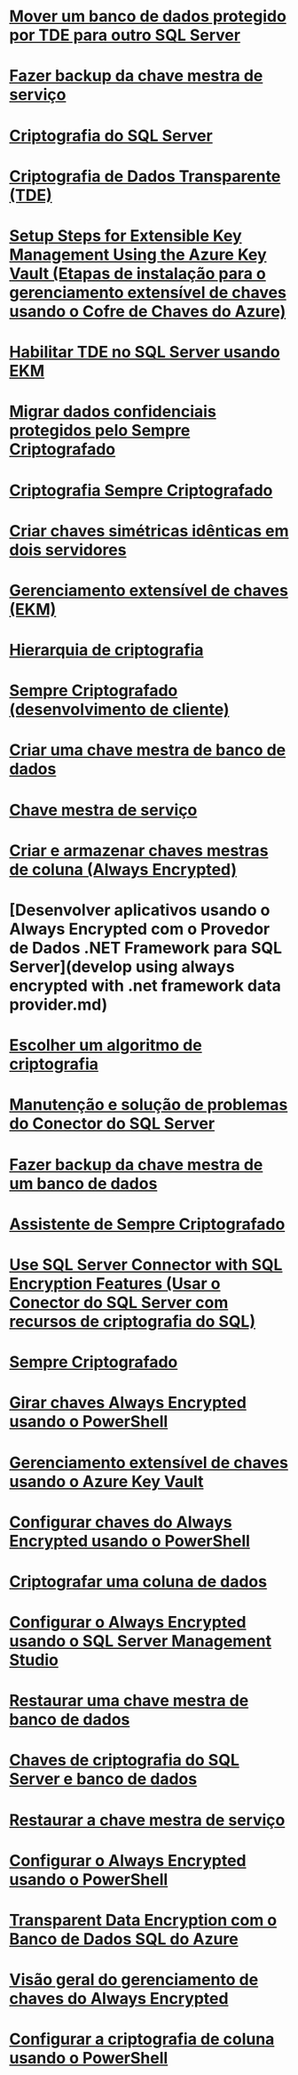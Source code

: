# [Mover um banco de dados protegido por TDE para outro SQL Server](move-a-tde-protected-database-to-another-sql-server.md)
# [Fazer backup da chave mestra de serviço](back-up-the-service-master-key.md)
# [Criptografia do SQL Server](sql-server-encryption.md)
# [Criptografia de Dados Transparente (TDE)](transparent-data-encryption-tde.md)
# [Setup Steps for Extensible Key Management Using the Azure Key Vault (Etapas de instalação para o gerenciamento extensível de chaves usando o Cofre de Chaves do Azure)](setup-steps-for-extensible-key-management-using-the-azure-key-vault.md)
# [Habilitar TDE no SQL Server usando EKM](enable-tde-on-sql-server-using-ekm.md)
# [Migrar dados confidenciais protegidos pelo Sempre Criptografado](migrate-sensitive-data-protected-by-always-encrypted.md)
# [Criptografia Sempre Criptografado](always-encrypted-cryptography.md)
# [Criar chaves simétricas idênticas em dois servidores](create-identical-symmetric-keys-on-two-servers.md)
# [Gerenciamento extensível de chaves (EKM)](extensible-key-management-ekm.md)
# [Hierarquia de criptografia](encryption-hierarchy.md)
# [Sempre Criptografado (desenvolvimento de cliente)](always-encrypted-client-development.md)
# [Criar uma chave mestra de banco de dados](create-a-database-master-key.md)
# [Chave mestra de serviço](service-master-key.md)
# [Criar e armazenar chaves mestras de coluna (Always Encrypted)](create-and-store-column-master-keys-always-encrypted.md)
# [Desenvolver aplicativos usando o Always Encrypted com o Provedor de Dados .NET Framework para SQL Server](develop using always encrypted with .net framework data provider.md)
# [Escolher um algoritmo de criptografia](choose-an-encryption-algorithm.md)
# [Manutenção e solução de problemas do Conector do SQL Server](sql-server-connector-maintenance-troubleshooting.md)
# [Fazer backup da chave mestra de um banco de dados](back-up-a-database-master-key.md)
# [Assistente de Sempre Criptografado](always-encrypted-wizard.md)
# [Use SQL Server Connector with SQL Encryption Features (Usar o Conector do SQL Server com recursos de criptografia do SQL)](use-sql-server-connector-with-sql-encryption-features.md)
# [Sempre Criptografado](always-encrypted-database-engine.md)
# [Girar chaves Always Encrypted usando o PowerShell](rotate-always-encrypted-keys-using-powershell.md)
# [Gerenciamento extensível de chaves usando o Azure Key Vault](extensible-key-management-using-azure-key-vault-sql-server.md)
# [Configurar chaves do Always Encrypted usando o PowerShell](configure-always-encrypted-keys-using-powershell.md)
# [Criptografar uma coluna de dados](encrypt-a-column-of-data.md)
# [Configurar o Always Encrypted usando o SQL Server Management Studio](configure-always-encrypted-using-sql-server-management-studio.md)
# [Restaurar uma chave mestra de banco de dados](restore-a-database-master-key.md)
# [Chaves de criptografia do SQL Server e banco de dados](sql-server-and-database-encryption-keys-database-engine.md)
# [Restaurar a chave mestra de serviço](restore-the-service-master-key.md)
# [Configurar o Always Encrypted usando o PowerShell](configure-always-encrypted-using-powershell.md)
# [Transparent Data Encryption com o Banco de Dados SQL do Azure](transparent-data-encryption-with-azure-sql-database.md)
# [Visão geral do gerenciamento de chaves do Always Encrypted](overview-of-key-management-for-always-encrypted.md)
# [Configurar a criptografia de coluna usando o PowerShell](configure-column-encryption-using-powershell.md)
